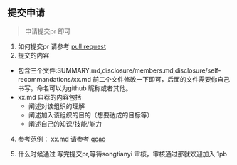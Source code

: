 
## 提交申请   
 > 申请提交pr 即可
1. 如何提交pr
请参考 [pull request](https://www.cnblogs.com/zhangjianbin/p/7774073.html)
3. 提交的内容
 * 包含三个文件:SUMMARY.md,disclosure/members.md,disclosure/self-recommandations/xx.md
    前二个文件修改一下即可，后面的文件需要你自己书写。命名可以为github 昵称或者其他。
 *  xx.md 自荐的内容包括
    + 阐述对该组织的理解
    + 阐述加入该组织的目的（想要达成的目标等）
    + 阐述自己的知识/技能/能力


4. 参考范例：
 xx.md 请参考 [qcao](https://github.com/1pb-club/wiki/blob/master/disclosure/self-recommandations/qcrao.md)

5. 什么时候通过
写完提交pr,等待songtianyi 审核，审核通过那就欢迎加入 1pb

